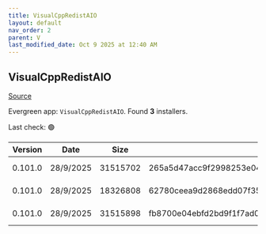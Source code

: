 ```yaml
---
title: VisualCppRedistAIO
layout: default
nav_order: 2
parent: V
last_modified_date: Oct 9 2025 at 12:40 AM
---
```


## VisualCppRedistAIO

[Source](https://github.com/abbodi1406/vcredist)

Evergreen app: `VisualCppRedistAIO`. Found **3** installers.

Last check: 🟢

| Version | Date      | Size     | Sha256                                                           | Architecture | InstallerType | Type | URI                                                                                                                                                                                                            |
| ------- | --------- | -------- | ---------------------------------------------------------------- | ------------ | ------------- | ---- | -------------------------------------------------------------------------------------------------------------------------------------------------------------------------------------------------------------- |
| 0.101.0 | 28/9/2025 | 31515702 | 265a5d47acc9f2998253e0432dcefa94a1ead7180dc5660abb5a64297c483790 | x64          | Default       | exe  | [https://github.com/abbodi1406/vcredist/releases/download/v0.101.0/VisualCppRedist_AIO_x86_x64.exe](https://github.com/abbodi1406/vcredist/releases/download/v0.101.0/VisualCppRedist_AIO_x86_x64.exe)         |
| 0.101.0 | 28/9/2025 | 18326808 | 62780ceea9d2868edd07f35e7ba935ebc00e8ed338100dcdf8362451fa33b906 | x86          | Default       | exe  | [https://github.com/abbodi1406/vcredist/releases/download/v0.101.0/VisualCppRedist_AIO_x86only.exe](https://github.com/abbodi1406/vcredist/releases/download/v0.101.0/VisualCppRedist_AIO_x86only.exe)         |
| 0.101.0 | 28/9/2025 | 31515898 | fb8700e04ebfd2bd9f1f7ad01b6340a5d093e42a662ea733906dc10608852625 | x64          | Default       | zip  | [https://github.com/abbodi1406/vcredist/releases/download/v0.101.0/VisualCppRedist_AIO_x86_x64_101.zip](https://github.com/abbodi1406/vcredist/releases/download/v0.101.0/VisualCppRedist_AIO_x86_x64_101.zip) |
